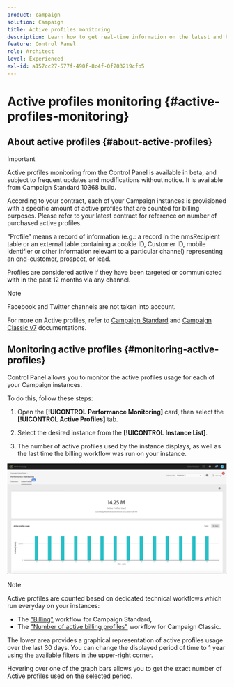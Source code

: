 ```yaml
---
product: campaign
solution: Campaign 
title: Active profiles monitoring
description: Learn how to get real-time information on the latest and historical Active Profiles usage and evolution for each of your Campaign instances.
feature: Control Panel
role: Architect
level: Experienced
exl-id: a157cc27-577f-490f-8c4f-0f203219cfb5
---
```

# Active profiles monitoring {#active-profiles-monitoring}

## About active profiles {#about-active-profiles}

>[!IMPORTANT]
>
>Active profiles monitoring from the Control Panel is available in beta, and subject to frequent updates and modifications without notice. It is available from Campaign Standard 10368 build.

According to your contract, each of your Campaign instances is provisioned with a specific amount of active profiles that are counted for billing purposes. Please refer to your latest contract for reference on number of purchased active profiles.

“Profile” means a record of information (e.g.: a record in the nmsRecipient table or an external table containing a cookie ID, Customer ID, mobile identifier or other information relevant to a particular channel) representing an end-customer, prospect, or lead.

Profiles are considered active if they have been targeted or communicated with in the past 12 months via any channel.

>[!NOTE]
>
>Facebook and Twitter channels are not taken into account.

For more on Active profiles, refer to [Campaign Standard](https://https://experienceleague.adobe.com/docs/campaign-standard/using/profiles-and-audiences/managing-profiles/active-profiles.html) and [Campaign Classic v7](https://https://experienceleague.adobe.com/docs/campaign-classic/using/getting-started/profile-management/about-profiles.html#active-profiles) documentations.

## Monitoring active profiles {#monitoring-active-profiles}

Control Panel allows you to monitor the active profiles usage for each of your Campaign instances.

To do this, follow these steps:

1. Open the **[!UICONTROL Performance Monitoring]** card, then select the **[!UICONTROL Active Profiles]** tab.

1. Select the desired instance from the **[!UICONTROL Instance List]**.

1. The number of active profiles used by the instance displays, as well as the last time the billing workflow was run on your instance.

![](assets/active-profiles-graph.png)

>[!NOTE]
>
>Active profiles are counted based on dedicated technical workflows which run everyday on your instances:
>
>* The ["Billing"](https://docs.adobe.com/help/en/campaign-standard/using/administrating/application-settings/technical-workflows.html) workflow for Campaign Standard,
>* The ["Number of active billing profiles"](https://experienceleague.adobe.com/docs/campaign-classic/using/automating-with-workflows/advanced-management/about-technical-workflows.html) workflow for Campaign Classic.

The lower area provides a graphical representation of active profiles usage over the last 30 days. You can change the displayed period of time to 1 year using the available filters in the upper-right corner.

Hovering over one of the graph bars allows you to get the exact number of Active profiles used on the selected period.
